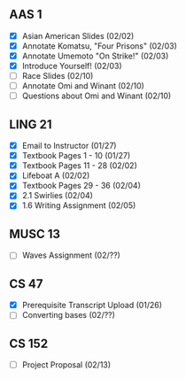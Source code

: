 ## AAS 1
* [x]  Asian American Slides (02/02)
* [x] Annotate Komatsu, "Four Prisons" (02/03)
* [x] Annotate Umemoto "On Strike!" (02/03)
* [x] Introduce Yourself! (02/03)
* [ ] Race Slides (02/10)
* [ ] Annotate Omi and Winant (02/10)
* [ ] Questions about Omi and Winant (02/10)
## LING 21
* [x] Email to Instructor (01/27)
* [x] Textbook Pages 1 - 10 (01/27)
* [x] Textbook Pages 11 - 28 (02/02)
* [x] Lifeboat A (02/02)
* [x] Textbook Pages 29 - 36 (02/04)
* [x] 2.1 Swirlies (02/04)
* [x] 1.6 Writing Assignment (02/05)

## MUSC 13
* [ ] Waves Assignment (02/??)
## CS 47
* [x] Prerequisite Transcript Upload (01/26)
* [ ] Converting bases (02/??)
## CS 152
* [ ] Project Proposal (02/13)